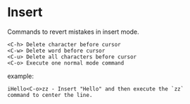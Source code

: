 # Insert

Commands to revert mistakes in insert mode.

```vim
<C-h> Delete character before cursor
<C-w> Delete word before cursor
<C-u> Delete all characters before cursor
<C-o> Execute one normal mode command
```

example:

```vim
iHello<C-o>zz - Insert "Hello" and then execute the `zz`
command to center the line.
```
